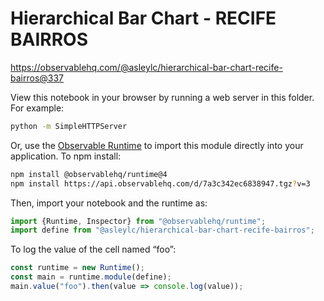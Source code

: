 # Hierarchical Bar Chart - RECIFE BAIRROS

https://observablehq.com/@asleylc/hierarchical-bar-chart-recife-bairros@337

View this notebook in your browser by running a web server in this folder. For
example:

~~~sh
python -m SimpleHTTPServer
~~~

Or, use the [Observable Runtime](https://github.com/observablehq/runtime) to
import this module directly into your application. To npm install:

~~~sh
npm install @observablehq/runtime@4
npm install https://api.observablehq.com/d/7a3c342ec6838947.tgz?v=3
~~~

Then, import your notebook and the runtime as:

~~~js
import {Runtime, Inspector} from "@observablehq/runtime";
import define from "@asleylc/hierarchical-bar-chart-recife-bairros";
~~~

To log the value of the cell named “foo”:

~~~js
const runtime = new Runtime();
const main = runtime.module(define);
main.value("foo").then(value => console.log(value));
~~~
